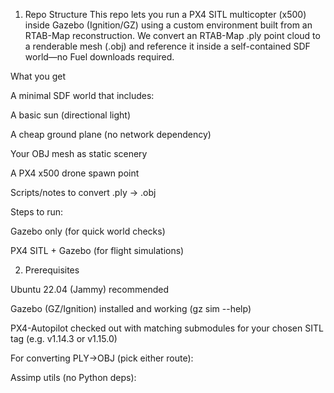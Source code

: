 1) Repo Structure
This repo lets you run a PX4 SITL multicopter (x500) inside Gazebo (Ignition/GZ) using a custom environment built from an RTAB-Map reconstruction. We convert an RTAB-Map .ply point cloud to a renderable mesh (.obj) and reference it inside a self-contained SDF world—no Fuel downloads required.

What you get

A minimal SDF world that includes:

A basic sun (directional light)

A cheap ground plane (no network dependency)

Your OBJ mesh as static scenery

A PX4 x500 drone spawn point

Scripts/notes to convert .ply → .obj

Steps to run:

Gazebo only (for quick world checks)

PX4 SITL + Gazebo (for flight simulations)


2) Prerequisites

Ubuntu 22.04 (Jammy) recommended

Gazebo (GZ/Ignition) installed and working (gz sim --help)

PX4-Autopilot checked out with matching submodules for your chosen SITL tag
(e.g. v1.14.3 or v1.15.0)

For converting PLY→OBJ (pick either route):

Assimp utils (no Python deps):
